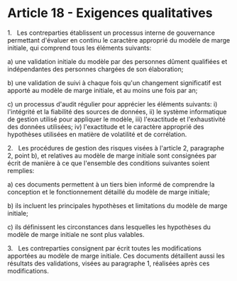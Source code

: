 # Article 18 - Exigences qualitatives


1.   Les contreparties établissent un processus interne de gouvernance permettant d'évaluer en continu le caractère approprié du modèle de marge initiale, qui comprend tous les éléments suivants:

a) une validation initiale du modèle par des personnes dûment qualifiées et indépendantes des personnes chargées de son élaboration;

b) une validation de suivi à chaque fois qu'un changement significatif est apporté au modèle de marge initiale, et au moins une fois par an;

c) un processus d'audit régulier pour apprécier les éléments suivants: i) l'intégrité et la fiabilité des sources de données, ii) le système informatique de gestion utilisé pour appliquer le modèle, iii) l'exactitude et l'exhaustivité des données utilisées; iv) l'exactitude et le caractère approprié des hypothèses utilisées en matière de volatilité et de corrélation.

2.   Les procédures de gestion des risques visées à l'article 2, paragraphe 2, point b), et relatives au modèle de marge initiale sont consignées par écrit de manière à ce que l'ensemble des conditions suivantes soient remplies:

a) ces documents permettent à un tiers bien informé de comprendre la conception et le fonctionnement détaillé du modèle de marge initiale;

b) ils incluent les principales hypothèses et limitations du modèle de marge initiale;

c) ils définissent les circonstances dans lesquelles les hypothèses du modèle de marge initiale ne sont plus valables.

3.   Les contreparties consignent par écrit toutes les modifications apportées au modèle de marge initiale. Ces documents détaillent aussi les résultats des validations, visées au paragraphe 1, réalisées après ces modifications.
